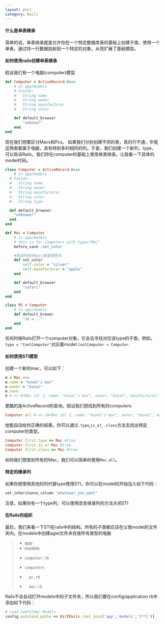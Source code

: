```yaml
---
layout: post
category: Rails
---
```

#### 什么是单表继承

简单的说，单表继承就是允许你在一个特定数据库表的基础上创建子类。使用一个单表，通过将一行数据投射到一个特定的对象，从而扩展了基础模型。

#### 如何使用rails创建单表继承

假设我们有一个电脑(computer)模型

```ruby
def Computer < ActiveRecord:Base
	# in app/models
	# Fields:
	#   String name
	#   String owner
	#   String manafacturer
	#   String color

	def default_browser
		"unknow!"
	end
end
```

现在我们想要区分Macs和Pcs。 如果我们分别创建不同的表，真的行不通，毕竟这两者都属于电脑，具有特别多的相同的列。于是，我们创建一个新列，type，可以告诉Rails，我们将在computer的基础上使用单表继承。让我看一下具体的model代码。

```ruby
class Computer < ActiveRecord:Base
	# in app/models
  # Fields:
  #   String name
  #   String owner
  #   String manafacturer
  #   String color
  #   String type

  def default_browser
    "unknown!"
  end 
end
```

```ruby
def Mac < Computer
	# in app/models
	# this is for Computers with type="Mac"
	before_save :set_color

	#假设所有的macs都是银色的
	def set_color
		self.color = "silver"
		self.manafacturer = "apple"
	end

	def default_browser
		"safari"
	end
end
```

```ruby
class PC < Computer
	# in app/models
	def default_brower
		"ie = .."
	end
end
```

任何时候Rails打开一个computer对象，它会去寻找对应该type的子类。例如，`type = "CoolComputer"`对应着model `CoolComputer < Computer`.

#### 如何使用STI模型

创建一个新的mac，可以如下：

```ruby
m = Mac.new
m.name = "kunal's mac"
m.owner = "kunal"
m.save
m # => #<Mac id: 1, name: "kunal's mac", owner: "kunal", manafacturer: "apple", color: "silver", type: "Mac", ...>
```

更酷的是ActiveRecord的查询。假设我们想找到所有的computers

```ruby
Computer.all # => [#<Mac id: 1, name: "kunal's mac", owner: "kunal", manafacturer: "apple", color: "silver", type: "Mac", ...>, #<Mac id: 2, name: "anuj's mac", owner: "anuj", manafacturer: "apple", color: "silver", type: "Mac", ...>, #<PC id: 3, name: "bob's pc", owner: "bob", manafacturer: "toshiba", color: "blue", type: "PC", ...>]
```
他能自动给你正确的结果。你可以通过`.type`,`is_a?`, `.class`方法去找出特定computer的类型。

```ruby
Computer.first.type == Mac #true
Computer.first.is_a? Mac #true
Computer.first.class == Mac #true
```

如何我们想查到所有的Mac，我们可以简单的使用`Mac.all`。

#### 特定的继承列
如果你想使用其他的列代替type使用STI，你可以在model的开始加入如下代码：

```ruby
set_inheritance_column "whatever_you_want"
```

注意，如果你有一个type列，可以使用改变继承列的方法关闭STI

#### 在Rails的组织
最后，我们来看一下STI在rails中的结构。所有的子类都应该在父类model的文件夹内。在models中创建agiel文件夹存放所有类型的电脑

>* app
>*   models
>*     computer.rb
>*     computers
>*       pc.rb
>*       mac.rb
Rails不会自动打开models中的子文件夹，所以我们要在config/application.rb中添加如下代码：

```ruby
# Load Subfolder Models
config.autoload_paths += Dir[Rails.root.join('app','models','{**}')]
```